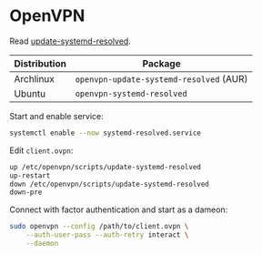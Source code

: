 # OpenVPN

Read [update-systemd-resolved](https://github.com/jonathanio/update-systemd-resolved).

| Distribution | Package                                 |
| ------------ | --------------------------------------- |
| Archlinux    | `openvpn-update-systemd-resolved` (AUR) |
| Ubuntu       | `openvpn-systemd-resolved`              |

Start and enable service:

```sh
systemctl enable --now systemd-resolved.service
```

Edit `client.ovpn`:

```txt
up /etc/openvpn/scripts/update-systemd-resolved
up-restart
down /etc/openvpn/scripts/update-systemd-resolved
down-pre
```

Connect with factor authentication and start as a dameon:

```sh
sudo openvpn --config /path/to/client.ovpn \
    --auth-user-pass --auth-retry interact \
    --daemon
```
